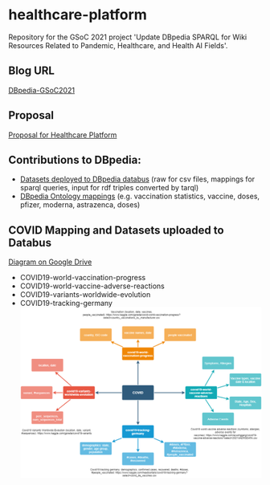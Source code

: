 # healthcare-platform
Repository for the GSoC 2021 project 'Update DBpedia SPARQL for Wiki Resources Related to Pandemic, Healthcare, and Health AI Fields'.

## Blog URL
[DBpedia-GSoC2021](https://guang-zh.github.io/dbpedia-GSoC2021/)

## Proposal
[Proposal for Healthcare Platform](https://docs.google.com/document/d/1kGc_-2c9FV_pjw5Y0rD3VW8jecGz4Q5MlsqZKiIYpZ8/edit#)

## Contributions to DBpedia:
- [Datasets deployed to DBpedia databus](https://databus.dbpedia.org/hckg/) (raw for csv files, mappings for sparql queries, input for rdf triples converted by tarql)
- [DBpedia Ontology mappings](http://mappings.dbpedia.org/index.php/Special:Contributions/Guangzhang) (e.g. vaccination statistics, vaccine, doses, pfizer, moderna, astrazenca, doses)

## COVID Mapping and Datasets uploaded to Databus
[Diagram on Google Drive](https://drive.google.com/file/d/148L6tIGYblEgEZtLZ-LThCvaYY_jla29/view?usp=sharing)
- COVID19-world-vaccination-progress
- COVID19-world-vaccine-adverse-reactions
- COVID19-variants-worldwide-evolution
- COVID19-tracking-germany
![alt text](https://github.com/dbpedia/healthcare-platform/blob/main/COVID-Mapping.png)
